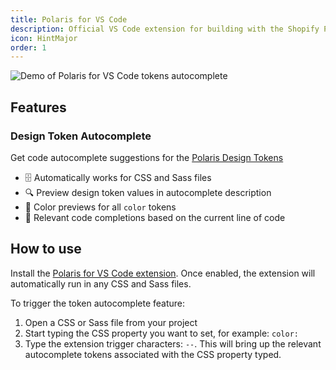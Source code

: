 ```yaml
---
title: Polaris for VS Code
description: Official VS Code extension for building with the Shopify Polaris design system.
icon: HintMajor
order: 1
---
```


<picture>
  <source srcset="/images/tools/polaris-for-vscode/polaris-for-vscode-preview.png" media="(prefers-reduced-motion: reduce)"></source>
  <img srcset="/images/tools/polaris-for-vscode/polaris-for-vscode-preview.gif" alt="Demo of Polaris for VS Code tokens autocomplete">
</picture>

## Features

### Design Token Autocomplete

Get code autocomplete suggestions for the [Polaris Design Tokens](https://polaris.shopify.com/tokens/color#navigation)

- 🗄️ Automatically works for CSS and Sass files
- 🔍 Preview design token values in autocomplete description
- 🎨 Color previews for all `color` tokens
- 🥇 Relevant code completions based on the current line of code

## How to use

Install the [Polaris for VS Code extension](https://marketplace.visualstudio.com/items?itemName=Shopify.polaris-for-vscode). Once enabled, the extension will automatically run in any CSS and Sass files.

To trigger the token autocomplete feature:

1. Open a CSS or Sass file from your project
2. Start typing the CSS property you want to set, for example: `color:`
3. Type the extension trigger characters: `--`. This will bring up the relevant autocomplete tokens associated with the CSS property typed.
